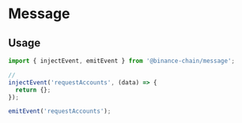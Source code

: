 # Message

## Usage

```js
import { injectEvent, emitEvent } from '@binance-chain/message';

//
injectEvent('requestAccounts', (data) => {
  return {};
});

emitEvent('requestAccounts');
```
